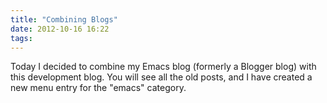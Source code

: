 ```yaml
---
title: "Combining Blogs"
date: 2012-10-16 16:22
tags: 
---
```

Today I decided to combine my Emacs blog (formerly a Blogger blog) with this development blog. You will see all the old posts, and I have created a new menu entry for the "emacs" category.
